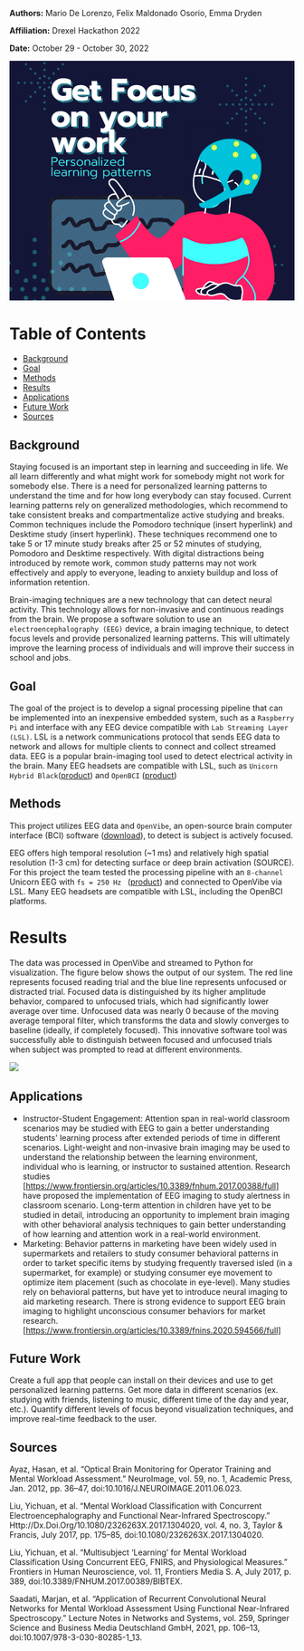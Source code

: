 **Authors:** Mario De Lorenzo, Felix Maldonado Osorio, Emma Dryden

**Affiliation:** Drexel Hackathon 2022

**Date:** October 29 - October 30, 2022

![](images/GetFocus.png)


# Table of Contents
- [Background](#Background)
- [Goal](#Goal)
- [Methods](#Methods)
- [Results](#Results)
- [Applications](#Applications)
- [Future Work](#Future-Work)
- [Sources](#Sources)

## Background 

Staying focused is an important step in learning and succeeding in life. We all learn differently and what might work for somebody might not work for somebody else. There is a need for personalized learning patterns to understand the time and for how long everybody can stay focused. Current learning patterns rely on generalized methodologies, which recommend to take consistent breaks and compartmentalize active studying and breaks. Common techniques include the Pomodoro technique (insert hyperlink) and Desktime study (insert hyperlink). These techniques recommend one to take 5 or 17 minute study breaks after 25 or 52 minutes of studying, Pomodoro and Desktime respectively. With digital distractions being introduced by remote work, common study patterns may not work effectively and apply to everyone, leading to anxiety buildup and loss of information retention.

Brain-imaging techniques are a new technology that can detect neural activity. This technology allows for non-invasive and continuous readings from the brain. We propose a software solution to use an ```electroencephalography (EEG)``` device, a brain imaging technique, to detect focus levels and provide personalized learning patterns. This will ultimately improve the learning process of individuals and will improve their success in school and jobs.

## Goal
The goal of the project is to develop a signal processing pipeline that can be implemented into an inexpensive embedded system, such as a 
```Raspberry Pi``` and interface with any EEG device compatible with  ```Lab Streaming Layer (LSL)```. LSL is a network communications protocol that sends EEG data to network and allows for multiple clients to connect and collect streamed data. EEG is a popular brain-imaging tool used to detect electrical activity in the brain. Many EEG headsets are compatible with LSL, such as ```Unicorn Hybrid Black```([product](https://www.unicorn-bi.com/?gclid=Cj0KCQjwvLOTBhCJARIsACVldV1YNGgvgl_TGRFygCgsKmpA0AnJjArZZoUj_heLh7hWoNSNNysdkY8aAhaFEALw_wcB)) and  ```OpenBCI``` ([product](https://shop.openbci.com/collections/frontpage))

## Methods
This project utilizes EEG data and ```OpenVibe```, an open-source brain computer interface (BCI) software ([download](http://openvibe.inria.fr/downloads/)), to detect is subject is actively focused. 

EEG offers high temporal resolution (~1 ms) and relatively high spatial resolution (1-3 cm) for detecting surface or deep brain activation (SOURCE). 
For this project the team tested the processing pipeline with an ```8-channel``` Unicorn EEG with ```fs = 250 Hz ``` ([product](https://www.unicorn-bi.com/?gclid=Cj0KCQjwvLOTBhCJARIsACVldV1YNGgvgl_TGRFygCgsKmpA0AnJjArZZoUj_heLh7hWoNSNNysdkY8aAhaFEALw_wcB)) and connected to OpenVibe via LSL. Many EEG headsets are compatible with LSL, including the OpenBCI platforms. 
# Results

The data was processed in OpenVibe and streamed to Python for visualization. The figure below shows the output of our system. The red line represents focused reading trial and the blue line represents unfocused or distracted trial. Focused data is distinguished by its higher amplitude behavior, compared to unfocused trials, which had  significantly lower average over time. Unfocused data was nearly 0 because of the moving average temporal filter, which transforms the data and slowly converges to baseline (ideally, if completely focused). This innovative software tool was successfully able to distinguish between focused and unfocused trials when subject was prompted to read at different environments. 

![](output.png)

## Applications

- Instructor-Student Engagement: Attention span in real-world classroom scenarios may be studied with EEG to gain a better understanding students' learning process after extended periods of time in different scenarios. Light-weight and non-invasive brain imaging may be used to understand the relationship between the learning environment, individual who is learning, or instructor to sustained attention. Research studies [https://www.frontiersin.org/articles/10.3389/fnhum.2017.00388/full] have proposed the implementation of EEG imaging to study alertness in classroom scenario. Long-term attention in children have yet to be studied in detail, introducing an opportunity to implement brain imaging with other behavioral analysis techniques to gain better understanding of how learning and attention work in a real-world environment. 
- Marketing: Behavior patterns in marketing have been widely used in supermarkets and retailers to study consumer behavioral patterns in order to tarket specific items by studying frequently traversed isled (in a supermarket, for example) or studying consumer eye movement to optimize item placement (such as chocolate in eye-level). Many studies rely on behavioral patterns, but have yet to introduce neural imaging to aid marketing research. There is strong evidence to support EEG brain imaging to highlight unconscious consumer behaviors for market research. [https://www.frontiersin.org/articles/10.3389/fnins.2020.594566/full]  
## Future Work

Create a full app that people can install on their devices and use to get personalized learning patterns. Get more data in different scenarios (ex. studying with friends, listening to music, different time of the day and year, etc.). Quantify different levels of focus beyond visualization techniques, and improve real-time feedback to the user. 

## Sources

Ayaz, Hasan, et al. “Optical Brain Monitoring for Operator Training and Mental Workload Assessment.” NeuroImage, vol. 59, no. 1, Academic Press, Jan. 2012, pp. 36–47, doi:10.1016/J.NEUROIMAGE.2011.06.023.

Liu, Yichuan, et al. “Mental Workload Classification with Concurrent Electroencephalography and Functional Near-Infrared Spectroscopy.” Http://Dx.Doi.Org/10.1080/2326263X.2017.1304020, vol. 4, no. 3, Taylor & Francis, July 2017, pp. 175–85, doi:10.1080/2326263X.2017.1304020.

Liu, Yichuan, et al. “Multisubject ‘Learning’ for Mental Workload Classification Using Concurrent EEG, FNIRS, and Physiological Measures.” Frontiers in Human Neuroscience, vol. 11, Frontiers Media S. A, July 2017, p. 389, doi:10.3389/FNHUM.2017.00389/BIBTEX.

Saadati, Marjan, et al. “Application of Recurrent Convolutional Neural Networks for Mental Workload Assessment Using Functional Near-Infrared Spectroscopy.” Lecture Notes in Networks and Systems, vol. 259, Springer Science and Business Media Deutschland GmbH, 2021, pp. 106–13, doi:10.1007/978-3-030-80285-1_13.

